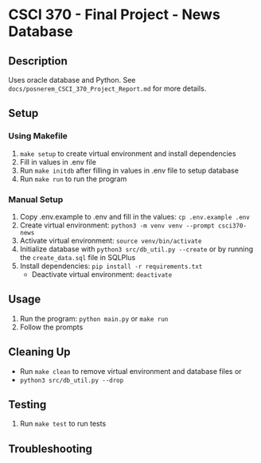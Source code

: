 # CSCI 370 - Final Project - News Database

## Description
Uses oracle database and Python. See `docs/posnerem_CSCI_370_Project_Report.md` for more details.

## Setup
### Using Makefile
1. `make setup` to create virtual environment and install dependencies
2. Fill in values in .env file
3. Run `make initdb` after filling in values in .env file to setup database
4. Run `make run` to run the program

### Manual Setup
1. Copy .env.example to .env and fill in the values: `cp .env.example .env`
2. Create virtual environment: `python3 -m venv venv --prompt csci370-news`
3. Activate virtual environment: `source venv/bin/activate`
4. Initialize database with `python3 src/db_util.py --create` or by running the `create_data.sql` file in SQLPlus
5. Install dependencies: `pip install -r requirements.txt`
    - Deactivate virtual environment: `deactivate`

## Usage

1. Run the program: `python main.py` or `make run`
2. Follow the prompts

## Cleaning Up
- Run `make clean` to remove virtual environment and database files
or
- `python3 src/db_util.py --drop`

## Testing
1. Run `make test` to run tests

## Troubleshooting
### 
